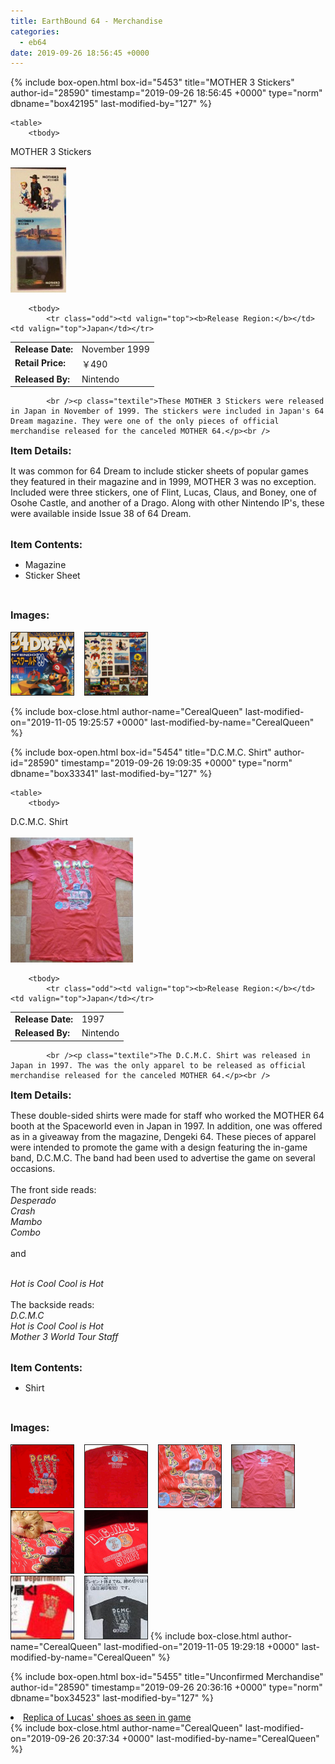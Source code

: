 ```yaml
---
title: EarthBound 64 - Merchandise
categories:
  - eb64
date: 2019-09-26 18:56:45 +0000
---
```

{% include box-open.html box-id="5453" title="MOTHER 3 Stickers" author-id="28590" timestamp="2019-09-26 18:56:45 +0000" type="norm" dbname="box42195" last-modified-by="127" %}
<div class="gameinfo">

	<table>
		<tbody>            
<tr><th colspan="2">MOTHER 3 Stickers<br /><br /><a href="64sticker_mother.jpg" class="fancybox" title="MOTHER 3 Stickers"><img src="64sticker_mother.jpg" height="200" class="border" id="main_image" title="MOTHER 3 Stickers" alt="MOTHER 3 Stickers" /></a></th></tr></tbody></table>
<table>

		<tbody>
            <tr class="odd"><td valign="top"><b>Release Region:</b></td><td valign="top">Japan</td></tr>
<tr class="even"><td valign="top"><b>Release Date:</b></td><td valign="top">November 1999</td></tr>
<tr class="even"><td valign="top"><b>Retail Price:</b></td><td valign="top">￥490</td></tr>
<tr class="odd"><td valign="top"><b>Released By:</b></td><td valign="top">Nintendo</td></tr>
	</tbody></table>
</div>






      

         	<br /><p class="textile">These MOTHER 3 Stickers were released in Japan in November of 1999. The stickers were included in Japan's 64 Dream magazine. They were one of the only pieces of official merchandise released for the canceled MOTHER 64.</p><br />

<font size="3" ><b>Item Details:</b></font>
	<p class="textile">It was common for 64 Dream to include sticker sheets of popular games they featured in their magazine and in 1999, MOTHER 3 was no exception. Included were three stickers, one of Flint, Lucas, Claus, and Boney, one of Osohe Castle, and another of a Drago. Along with other Nintendo IP's, these were available inside Issue 38 of 64 Dream.</p>
<br />
<font size="3" ><b>Item Contents:</b></font>
<ul>
<li>Magazine</li>
<li>Sticker Sheet</li>
</ul>
<br />


<font size="3" ><b>Images:</b></font><br /><br />
<a rel="lightbox[1]" href="64dream.jpg" class="thumbnail"><img src="64dream_t.jpg" HEIGHT="100" border="1"  /></a>&nbsp;&nbsp;&nbsp;
<a rel="lightbox[1]" href="64stickersheet.jpg" class="thumbnail"><img src="64stickersheet_t.jpg"  HEIGHT="100" border="1"  /></a>

     
{% include box-close.html author-name="CerealQueen" last-modified-on="2019-11-05 19:25:57 +0000" last-modified-by-name="CerealQueen" %}

{% include box-open.html box-id="5454" title="D.C.M.C. Shirt" author-id="28590" timestamp="2019-09-26 19:09:35 +0000" type="norm" dbname="box33341" last-modified-by="127" %}
<div class="gameinfo">

	<table>
		<tbody>            
<tr><th colspan="2">D.C.M.C. Shirt<br /><br /><a href="DCMC_Shirt_1.jpg" class="fancybox" title="D.C.M.C. Shirt"><img src="DCMC_Shirt_1.jpg" height="200" class="border" id="main_image" title="D.C.M.C. Shirt" alt="D.C.M.C. Shirt" /></a></th></tr></tbody></table>
<table>

		<tbody>
            <tr class="odd"><td valign="top"><b>Release Region:</b></td><td valign="top">Japan</td></tr>
<tr class="even"><td valign="top"><b>Release Date:</b></td><td valign="top">1997</td></tr>
<tr class="odd"><td valign="top"><b>Released By:</b></td><td valign="top">Nintendo</td></tr>
	</tbody></table>
</div>
  




      

         	<br /><p class="textile">The D.C.M.C. Shirt was released in Japan in 1997. The was the only apparel to be released as official merchandise released for the canceled MOTHER 64.</p><br />

<font size="3" ><b>Item Details:</b></font>
	<p class="textile">These double-sided shirts were made for staff who worked the MOTHER 64 booth at the Spaceworld even in Japan in 1997. In addition, one was offered as in a giveaway from the magazine, Dengeki 64. These pieces of apparel were intended to promote the game with a design featuring the in-game band, D.C.M.C. The band had been used to advertise the game on several occasions. 
<br /><br />
The front side reads: <br />
<i>Desperado<br />
Crash<br />
Mambo<br />
Combo</i><br /><br />and<br /><br />

<i>Hot is Cool Cool is Hot</i>
<br /><br />
The backside reads:<br />
<i>D.C.M.C<br />
Hot is Cool Cool is Hot<br />
Mother 3 World Tour Staff</i></p>
<br />
<font size="3" ><b>Item Contents:</b></font>
<ul>
<li>Shirt</li>
</ul>
<br />


<font size="3" ><b>Images:</b></font><br /><br />
<a rel="lightbox[2]" href="DCMC_Shirt_2.jpg" class="thumbnail"><img src="DCMC_Shirt_2_t.jpg" HEIGHT="100" border="1"  /></a>&nbsp;&nbsp;&nbsp;
<a rel="lightbox[2]" href="DCMC_Shirt_3.jpg" class="thumbnail"><img src="DCMC_Shirt_3_t.jpg"  HEIGHT="100" border="1"  /></a>&nbsp;&nbsp;&nbsp;
<a rel="lightbox[2]" href="DCMC_Shirt_4.jpg" class="thumbnail"><img src="DCMC_Shirt_4_t.jpg"  HEIGHT="100" border="1"  /></a>&nbsp;&nbsp;&nbsp;
<a rel="lightbox[2]" href="DCMC_Shirt_5.jpg" class="thumbnail"><img src="DCMC_Shirt_5_t.jpg"  HEIGHT="100" border="1"  /></a>&nbsp;&nbsp;&nbsp;
<a rel="lightbox[2]" href="DCMC_Shirt_6.jpg" class="thumbnail"><img src="DCMC_Shirt_6_t.jpg"  HEIGHT="100" border="1"  /></a>&nbsp;&nbsp;&nbsp;
<a rel="lightbox[2]" href="DCMC_Shirt_7.jpg" class="thumbnail"><img src="DCMC_Shirt_7_t.jpg"  HEIGHT="100" border="1"  /></a><br />
<a rel="lightbox[2]" href="DCMC_Shirt_8.jpg" class="thumbnail"><img src="DCMC_Shirt_8_t.jpg"  HEIGHT="100" border="1"  /></a>&nbsp;&nbsp;&nbsp;
<a rel="lightbox[2]" href="DCMC_Shirt_9.jpg" class="thumbnail"><img src="DCMC_Shirt_9_t.jpg"  HEIGHT="100" border="1"  /></a>
{% include box-close.html author-name="CerealQueen" last-modified-on="2019-11-05 19:29:18 +0000" last-modified-by-name="CerealQueen" %}

{% include box-open.html box-id="5455" title="Unconfirmed Merchandise" author-id="28590" timestamp="2019-09-26 20:36:16 +0000" type="norm" dbname="box34523" last-modified-by="127" %}
<li><a href="https - //starmen.net/eb64/publications/Dengeki_Nintendo_64_Issue_19_December_1997_PG94.png" >Replica of Lucas' shoes as seen in game</a></li>
{% include box-close.html author-name="CerealQueen" last-modified-on="2019-09-26 20:37:34 +0000" last-modified-by-name="CerealQueen" %}

